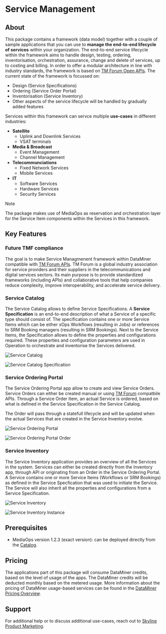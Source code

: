 # Service Management

## About

This package contains a framework (data model) together with a couple of sample applications that you can use to **manage the end-to-end lifecycle of services** within your organization. The end-to-end service lifecycle within the framework aims to handle design, testing, ordering, inventorisation, orchestration, assurance, change and delete of services, up to costing and billing. In order to offer a modular architecture in line with industry standards, the framework is based on [TM Forum Open APIs](https://www.tmforum.org/oda/open-apis/directory). The current state of the framework is focussed on:

- Design (Service Specifications)
- Ordering (Service Order Portal)
- Inventorisation (Service Inventory)
- Other aspects of the service lifecycle will be handled by gradually added features

Services within this framework can servce multiple **use-cases** in different industries:

- **Satellite**
	- Uplink and Downlink Services
	- VSAT terminals
- **Media & Broadcast**
	- Event Management
	- Channel Management
- **Telecommunciations**
	- Fixed Network Services
	- Mobile Services
 - **IT**
	- Software Services
	- Hardware Services
	- Security Services

> [!NOTE]
> The package makes use of MediaOps as reservation and orchestration layer for the Service Item components within the Services in this framework.


## Key Features

### Future TMF compliance 

The goal is to make Service Managmenent framework within DataMiner compatible with [TM Forum APIs](https://www.tmforum.org/oda/open-apis/directory). TM Forum is a global industry association for service providers and their suppliers in the telecommunications and digital services sectors. Its main purpose is to provide standardized frameworks (including APIs) and collaborative tools that help companies reduce complexity, improve interoperability, and accelerate service delivery.

### Service Catalog

The Service Catalog allows to define Service Specifications. A **Service Specification** is an end-to-end description of what a Service of a specific type should consist of. The specification contains one or more Service Items which can be either xOps Workflows (resulting in Jobs) or references to SRM Booking managers (resulting in SRM Bookings). Next to the Service Items, the Specification allows to define the properties and configurations required. These properties and configuration parameters are used in Operation to orchestrate and inventorise the Services delivered.

![Service Catalog](./Images/service_catalog_list.png)

![Service Catalog Specification](./Images/service_catalog_specifications.png)

### Service Ordering Portal

The Service Ordering Portal app allow to create and view Service Orders. Service Orders can either be created manual or using [TM Forum](https://www.tmforum.org/oda/open-apis/directory/service-ordering-management-api-TMF641/) compatbile APIs. Through a Service Order Item, an actual Service is ordered, based on what is defined in the Service Specification in the Service Catalog.

The Order will pass through a statefull lifecycle and will be updated when the actual Services that are created in the Service Inventory evolve.

![Service Ordering Portal](./Images/service_order_portal_list.png)

![Service Ordering Portal Order](./Images/service_order_portal_instance.png)

### Service Inventory

The Service Inventory application provides an overview of all the Services in the system. Services can either be created directly from the Inventory app, through API or originating from an Order in the Service Ordering Portal. A Service contains one or more Service Items (Workflows or SRM Bookings) as defined in the Service Specfication that was used to initiate the Service. The Service will also inherit all the properties and configurations from a Service Specification. 

![Service Inventory](./Images/service_inventory_list.png)

![Service Inventory Instance](./Images/service_inventory_service.png)

## Prerequisites

- MediaOps version 1.2.3 (exact version): can be deployed directly from the [Catalog](https://catalog.dataminer.services/details/1b67a623-4ca6-4d25-8b3d-ed4e39496a75).

## Pricing

The applications part of this package will consume DataMiner credits, based on the level of usage of the apps. The DataMiner credits will be deducted monthly based on the metered usage. More information about the pricing of DataMiner usage-based services can be found in the [DataMiner Pricing Overview](https://docs.dataminer.services/dataminer-overview/Pricing/Pricing_Usage_based_service.html). 

## Support

For additional help or to discuss additional use-cases, reach out to [Skyline Product Marketing](mailto:team.product.marketing@skyline.be).
